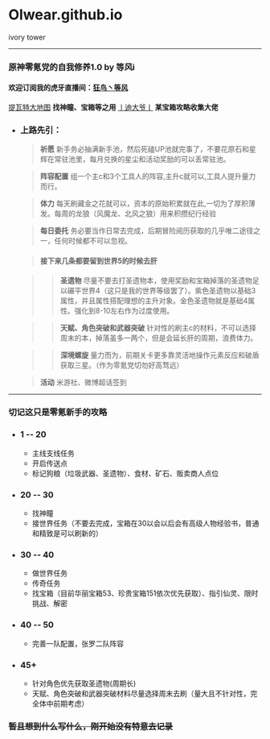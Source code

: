 # Olwear.github.io
ivory tower
****
### 原神零氪党的自我修养1.0 by 等风i
#### 欢迎订阅我的虎牙直播间：[狂鸟丶等风](https://www.huya.com/orlove)
[提瓦特大地图](https://bbs.mihoyo.com/ys/obc/content/1060/detail?bbs_presentation_style=no_header) **找神瞳、宝箱等之用**
[丨迪大爷丨](https://bbs.mihoyo.com/ys/accountCenter/postList?id=162661361 "丨迪大爷丨") **某宝箱攻略收集大佬**
* ### 上路先引：
	> **祈愿**
	> 新手务必抽满新手池，然后死磕UP池就完事了，不要花原石和星辉在常驻池里，每月兑换的星尘和活动奖励的可以丢常驻池。

	> **阵容配置**
	组一个主c和3个工具人的阵容,主升c就可以,工具人提升量力而行。

	> **体力**
	每天刷藏金之花就可以，资本的原始积累就在此,一切为了厚积薄发。每周的龙狼（风魔龙、北风之狼）用来积攒纪行经验

	> **每日委托**
	务必要当作日常去完成，后期冒险阅历获取的几乎唯二途径之一，任何时候都不可以忽视。

	> #### 接下来几条都要留到世界5的时候去肝

	> >**圣遗物**
	尽量不要去打圣遗物本，使用奖励和宝箱掉落的圣遗物足以碾平世界4（这只是我的世界等级罢了）。紫色圣遗物以基础3属性，并且属性搭配理想的主升对象。金色圣遗物就是基础4属性。强化到8-10左右作为过度使用。

	> >**天赋、角色突破和武器突破**
	针对性的刷主c的材料，不可以选择周末的本，掉落虽多一两个，但是会延长肝的周期，浪费体力。
	
	> >**深境螺旋**
	量力而为，前期关卡更多靠灵活地操作元素反应和破盾获取三星。（作为零氪党切勿好高骛远）
	
	> **活动** 
	米游社、微博超话签到
****
### 切记这只是零氪新手的攻略
+ ### **1 -- 20**
	* 主线支线任务
	* 开启传送点
	* 标记狗粮（垃圾武器、圣遗物）、食材、矿石、贩卖商人点位
+ ### **20 -- 30**
	+ 找神瞳
	+ 接世界任务（不要去完成，宝箱在30以会以后会有高级人物经验书，普通和精致是可以刷新的）
+ ### **30 -- 40**
	+ 做世界任务
	+ 传奇任务
	+ 找宝箱（目前华丽宝箱53、珍贵宝箱151依次优先获取）、指引仙灵、限时挑战、解密
+ ### **40 -- 50**
	+ 完善一队配置，张罗二队阵容
+ ### **45+**
	+ 针对角色优先获取圣遗物(周期长)
	+ 天赋、角色突破和武器突破材料尽量选择周末去刷（量大且不针对性，完全体中前期考虑）
### ~~暂且想到什么写什么，刚开始没有特意去记录~~
